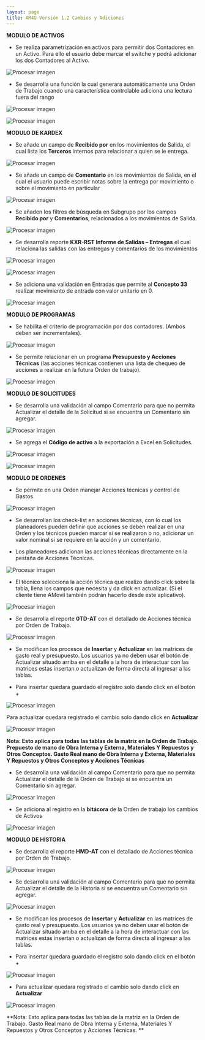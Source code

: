 ```yaml
---
layout: page
title: AM4G Versión 1.2 Cambios y Adiciones
---
```

**MODULO DE ACTIVOS**

- Se realiza parametrización en activos para permitir dos Contadores en un Activo. Para ello el usuario debe marcar el switche y podrá adicionar los dos Contadores al Activo.


![Procesar imagen](../assets/images/Version1.2/Imagen1.png)


- Se desarrolla una función la cual generara automáticamente una Orden de Trabajo cuando una característica controlable adiciona una lectura fuera del rango 

![Procesar imagen](../assets/images/Version1.2/Imagen2.png)

![Procesar imagen](../assets/images/Version1.2/Imagen3.png)

**MODULO DE KARDEX**

- Se añade un campo de **Recibido por** en los movimientos de Salida, el cual lista los **Terceros** internos para relacionar a quien se le entrega. 

![Procesar imagen](../assets/images/Version1.2/Imagen4.png)

- Se añade un campo de **Comentario** en los movimientos de Salida, en el cual el usuario puede escribir notas sobre la entrega por movimiento o sobre el movimiento en particular

![Procesar imagen](../assets/images/Version1.2/Imagen5.png)


- Se añaden los filtros de búsqueda en Subgrupo por los campos **Recibido por** y **Comentarios**, relacionados a los movimientos de Salida.

![Procesar imagen](../assets/images/Version1.2/Imagen6.png)

- Se desarrolla reporte **KXR-RST Informe de Salidas – Entregas** el cual relaciona las salidas con las entregas y comentarios de los movimientos

![Procesar imagen](../assets/images/Version1.2/Imagen7.png)

![Procesar imagen](../assets/images/Version1.2/Imagen8.png)

- Se adiciona una validación en Entradas que permite al **Concepto 33** realizar movimiento de entrada con valor unitario en 0.

![Procesar imagen](../assets/images/Version1.2/Imagen9.png)


**MODULO DE PROGRAMAS**

- Se habilita el criterio de programación por dos contadores. (Ambos deben ser incrementales).

![Procesar imagen](../assets/images/Version1.2/Imagen10.png)

- Se permite relacionar en un programa **Presupuesto y Acciones Técnicas** (las acciones técnicas contienen una lista de chequeo de acciones a realizar en la futura Orden de trabajo). 

![Procesar imagen](../assets/images/Version1.2/Imagen11.png)

**MODULO DE SOLICITUDES**

- Se desarrolla una validación al campo Comentario para que no permita Actualizar el detalle de la Solicitud si se encuentra un Comentario sin agregar.

![Procesar imagen](../assets/images/Version1.2/Imagen12.png)

- Se agrega el **Código de activo** a la exportación a Excel en Solicitudes.

![Procesar imagen](../assets/images/Version1.2/Imagen13.png)

![Procesar imagen](../assets/images/Version1.2/Imagen14.png)

**MODULO DE ORDENES**

- Se permite en una Orden manejar Acciones técnicas y control de Gastos.

![Procesar imagen](../assets/images/Version1.2/Imagen15.png)

- Se desarrollan los check-list en acciones técnicas, con lo cual los planeadores pueden definir que acciones se deben realizar en una Orden y los técnicos pueden marcar si se realizaron o no, adicionar un valor nominal si se requiere en la acción y un comentario.

- Los planeadores adicionan las acciones técnicas directamente en la pestaña de Acciones Técnicas.

![Procesar imagen](../assets/images/Version1.2/Imagen16.png)

- El técnico selecciona la acción técnica que realizo dando click sobre la tabla, llena los campos que necesita y da click en actualizar. (Si el cliente tiene AMovil también podrán hacerlo desde este aplicativo).

![Procesar imagen](../assets/images/Version1.2/Imagen17.png)

- Se desarrolla el reporte **0TD-AT** con el detallado de Acciones técnica por Orden de Trabajo.

![Procesar imagen](../assets/images/Version1.2/Imagen18.png)

- Se modifican los procesos de **Insertar** y **Actualizar** en las matrices de gasto real y presupuesto. Los usuarios ya no deben usar el botón de Actualizar situado arriba en el detalle a la hora de interactuar con las matrices estas insertan o actualizan de forma directa al ingresar a las tablas.

- Para insertar quedara guardado el registro solo dando click en el botón +

![Procesar imagen](../assets/images/Version1.2/Imagen19.png)

Para actualizar quedara registrado el cambio solo dando click en **Actualizar**

![Procesar imagen](../assets/images/Version1.2/Imagen20.png)


**Nota: Esto aplica para todas las tablas de la matriz en la Orden de Trabajo. Prepuesto de mano de Obra Interna y Externa, Materiales Y Repuestos y Otros Conceptos. Gasto Real mano de Obra Interna y Externa, Materiales Y Repuestos y Otros Conceptos y Acciones Técnicas**


- Se desarrolla una validación al campo Comentario para que no permita Actualizar el detalle de la Orden de Trabajo si se encuentra un Comentario sin agregar.

![Procesar imagen](../assets/images/Version1.2/Imagen21.png)

- Se adiciona al registro en la **bitácora** de la Orden de trabajo los cambios de Activos 

![Procesar imagen](../assets/images/Version1.2/Imagen22.png)

**MODULO DE HISTORIA**

- Se desarrolla el reporte **HMD-AT** con el detallado de Acciones técnica por Orden de Trabajo.

![Procesar imagen](../assets/images/Version1.2/Imagen23.png)

- Se desarrolla una validación al campo Comentario para que no permita Actualizar el detalle de la Historia si se encuentra un Comentario sin agregar.

![Procesar imagen](../assets/images/Version1.2/Imagen24.png)

- Se modifican los procesos de **Insertar** y **Actualizar** en las matrices de gasto real y presupuesto. Los usuarios ya no deben usar el botón de Actualizar situado arriba en el detalle a la hora de interactuar con las matrices estas insertan o actualizan de forma directa al ingresar a las tablas.

- Para insertar quedara guardado el registro solo dando click en el botón +

![Procesar imagen](../assets/images/Version1.2/Imagen25.png)

- Para actualizar quedara registrado el cambio solo dando click en **Actualizar**

![Procesar imagen](../assets/images/Version1.2/Imagen26.png)

**Nota: Esto aplica para todas las tablas de la matriz en la Orden de Trabajo. Gasto Real mano de Obra Interna y Externa, Materiales Y Repuestos y Otros Conceptos y Acciones Técnicas. **





